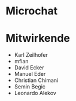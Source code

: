 
Microchat
=========



# Mitwirkende
* Karl Zeilhofer
* mfian
* David Ecker
* Manuel Eder
* Christian Chimani
* Semin Begic
* Leonardo Alekov

